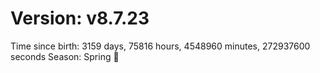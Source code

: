 # Version: v8.7.23
Time since birth: 3159 days, 75816 hours, 4548960 minutes, 272937600 seconds
Season: Spring 🌸
